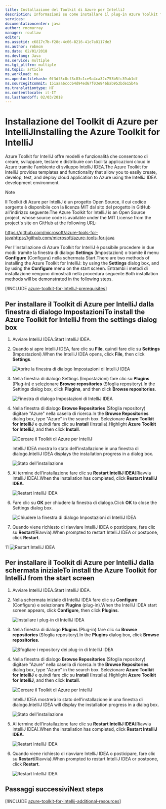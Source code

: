 ```yaml
---
title: Installazione del Toolkit di Azure per IntelliJ
description: Informazioni su come installare il plug-in Azure Toolkit for IntelliJ per creare e distribuire applicazioni cloud in Azure.
services: 
documentationcenter: java
author: rmcmurray
manager: routlaw
editor: 
ms.assetid: c6817c7b-f28c-4c06-8216-41c7a8117de3
ms.author: robmcm
ms.date: 02/01/2018
ms.devlang: Java
ms.service: multiple
ms.tgt_pltfrm: multiple
ms.topic: article
ms.workload: na
ms.openlocfilehash: 0f3df5c8cf3c83c1ce9a4ca32c753b5fc39ab1df
ms.sourcegitcommit: 151aaa6ccc64d94ed67f03e846bab953bde15b4a
ms.translationtype: HT
ms.contentlocale: it-IT
ms.lasthandoff: 02/03/2018
---
```

# <a name="installing-the-azure-toolkit-for-intellij"></a><span data-ttu-id="306ca-103">Installazione del Toolkit di Azure per IntelliJ</span><span class="sxs-lookup"><span data-stu-id="306ca-103">Installing the Azure Toolkit for IntelliJ</span></span>

<span data-ttu-id="306ca-104">Azure Toolkit for IntelliJ offre modelli e funzionalità che consentono di creare, sviluppare, testare e distribuire con facilità applicazioni cloud in Azure tramite l'ambiente di sviluppo IntelliJ IDEA.</span><span class="sxs-lookup"><span data-stu-id="306ca-104">The Azure Toolkit for IntelliJ provides templates and functionality that allow you to easily create, develop, test, and deploy cloud application to Azure using the IntelliJ IDEA development environment.</span></span>

> [!NOTE] 
> 
> <span data-ttu-id="306ca-105">Il Toolkit di Azure per IntelliJ è un progetto Open Source, il cui codice sorgente è disponibile con la licenza MIT dal sito del progetto in GitHub all'indirizzo seguente:</span><span class="sxs-lookup"><span data-stu-id="306ca-105">The Azure Toolkit for IntelliJ is an Open Source project, whose source code is available under the MIT License from the project's site on GitHub at the following URL:</span></span> 
> 
> <span data-ttu-id="306ca-106"><https://github.com/microsoft/azure-tools-for-java></span><span class="sxs-lookup"><span data-stu-id="306ca-106"><https://github.com/microsoft/azure-tools-for-java></span></span> 
> 

<span data-ttu-id="306ca-107">Per l'installazione di Azure Toolkit for IntelliJ è possibile procedere in due modi: tramite la finestra di dialogo **Settings** (Impostazioni) o tramite il menu **Configure** (Configura) nella schermata Start.</span><span class="sxs-lookup"><span data-stu-id="306ca-107">There are two methods of installing the Azure Toolkit for IntelliJ: by using the **Settings** dialog box, and by using the **Configure** menu on the start screen.</span></span> <span data-ttu-id="306ca-108">Entrambi i metodi di installazione vengono dimostrati nella procedura seguente.</span><span class="sxs-lookup"><span data-stu-id="306ca-108">Both installation methods will be demonstrated in the following steps.</span></span>

[!INCLUDE [azure-toolkit-for-IntelliJ-prerequisites](../includes/azure-toolkit-for-intellij-prerequisites.md)]

## <a name="to-install-the-azure-toolkit-for-intellij-from-the-settings-dialog-box"></a><span data-ttu-id="306ca-109">Per installare il Toolkit di Azure per IntelliJ dalla finestra di dialogo Impostazioni</span><span class="sxs-lookup"><span data-stu-id="306ca-109">To install the Azure Toolkit for IntelliJ from the settings dialog box</span></span>

1. <span data-ttu-id="306ca-110">Avviare IntelliJ IDEA.</span><span class="sxs-lookup"><span data-stu-id="306ca-110">Start IntelliJ IDEA.</span></span>

1. <span data-ttu-id="306ca-111">Quando si apre IntelliJ IDEA, fare clic su **File**, quindi fare clic su **Settings** (Impostazioni).</span><span class="sxs-lookup"><span data-stu-id="306ca-111">When the IntelliJ IDEA opens, click **File**, then click **Settings**.</span></span>
   
   ![Aprire la finestra di dialogo Impostazioni di IntelliJ IDEA][01a]

1. <span data-ttu-id="306ca-113">Nella finestra di dialogo Settings (Impostazioni) fare clic su **Plugins** (Plug-in) e selezionare **Browse repositories** (Sfoglia repository).</span><span class="sxs-lookup"><span data-stu-id="306ca-113">In the Settings dialog box, click **Plugins**, and then click **Browse repositories**.</span></span>
   
   ![Finestra di dialogo Impostazioni di IntelliJ IDEA][02a]

1. <span data-ttu-id="306ca-115">Nella finestra di dialogo **Browse Repositories** (Sfoglia repository) digitare "Azure" nella casella di ricerca.</span><span class="sxs-lookup"><span data-stu-id="306ca-115">In the **Browse Repositories** dialog box, type "Azure" in the search box.</span></span> <span data-ttu-id="306ca-116">Selezionare **Azure Toolkit for IntelliJ** e quindi fare clic su **Install** (Installa).</span><span class="sxs-lookup"><span data-stu-id="306ca-116">Highlight **Azure Toolkit for IntelliJ**, and then click **Install**.</span></span>
   
   ![Cercare il Toolkit di Azure per IntelliJ][03]
   
   <span data-ttu-id="306ca-118">IntelliJ IDEA mostra lo stato dell'installazione in una finestra di dialogo.</span><span class="sxs-lookup"><span data-stu-id="306ca-118">IntelliJ IDEA displays the installation progress in a dialog box.</span></span>
   
   ![Stato dell'installazione][04]

1. <span data-ttu-id="306ca-120">Al termine dell'installazione fare clic su **Restart IntelliJ IDEA**(Riavvia IntelliJ IDEA).</span><span class="sxs-lookup"><span data-stu-id="306ca-120">When the installation has completed, click **Restart IntelliJ IDEA**.</span></span>
   
   ![Restart IntelliJ IDEA][05]

1. <span data-ttu-id="306ca-122">Fare clic su **OK** per chiudere la finestra di dialogo.</span><span class="sxs-lookup"><span data-stu-id="306ca-122">Click **OK** to close the Settings dialog box.</span></span>
   
   ![Chiudere la finestra di dialogo Impostazioni di IntelliJ IDEA][06]

1. <span data-ttu-id="306ca-124">Quando viene richiesto di riavviare IntelliJ IDEA o posticipare, fare clic su **Restart**(Riavvia).</span><span class="sxs-lookup"><span data-stu-id="306ca-124">When prompted to restart IntelliJ IDEA or postpone, click **Restart**.</span></span>
   
<span data-ttu-id="306ca-125">1</span><span class="sxs-lookup"><span data-stu-id="306ca-125">1</span></span>   ![Restart IntelliJ IDEA][07]

## <a name="to-install-the-azure-toolkit-for-intellij-from-the-start-screen"></a><span data-ttu-id="306ca-127">Per installare il Toolkit di Azure per IntelliJ dalla schermata iniziale</span><span class="sxs-lookup"><span data-stu-id="306ca-127">To install the Azure Toolkit for IntelliJ from the start screen</span></span>

1. <span data-ttu-id="306ca-128">Avviare IntelliJ IDEA.</span><span class="sxs-lookup"><span data-stu-id="306ca-128">Start IntelliJ IDEA.</span></span>

1. <span data-ttu-id="306ca-129">Nella schermata iniziale di IntelliJ IDEA fare clic su **Configure** (Configura) e selezionare **Plugins** (plug-in).</span><span class="sxs-lookup"><span data-stu-id="306ca-129">When the IntelliJ IDEA start screen appears, click **Configure**, then click **Plugins**.</span></span>
   
   ![Installare i plug-in di IntelliJ IDEA][01b]

1. <span data-ttu-id="306ca-131">Nella finestra di dialogo **Plugins** (Plug-in) fare clic su **Browse repositories** (Sfoglia repository).</span><span class="sxs-lookup"><span data-stu-id="306ca-131">In the **Plugins** dialog box, click **Browse repositories**.</span></span>
   
   ![Sfogliare i repository dei plug-in di IntelliJ IDEA][02b]

1. <span data-ttu-id="306ca-133">Nella finestra di dialogo **Browse Repositories** (Sfoglia repository) digitare "Azure" nella casella di ricerca.</span><span class="sxs-lookup"><span data-stu-id="306ca-133">In the **Browse Repositories** dialog box, type "Azure" in the search box.</span></span> <span data-ttu-id="306ca-134">Selezionare **Azure Toolkit for IntelliJ** e quindi fare clic su **Install** (Installa).</span><span class="sxs-lookup"><span data-stu-id="306ca-134">Highlight **Azure Toolkit for IntelliJ**, and then click **Install**.</span></span>
   
   ![Cercare il Toolkit di Azure per IntelliJ][03]
   
   <span data-ttu-id="306ca-136">IntelliJ IDEA mostrerà lo stato dell'installazione in una finestra di dialogo.</span><span class="sxs-lookup"><span data-stu-id="306ca-136">IntelliJ IDEA will display the installation progress in a dialog box.</span></span>
   
   ![Stato dell'installazione][04]

1. <span data-ttu-id="306ca-138">Al termine dell'installazione fare clic su **Restart IntelliJ IDEA**(Riavvia IntelliJ IDEA).</span><span class="sxs-lookup"><span data-stu-id="306ca-138">When the installation has completed, click **Restart IntelliJ IDEA**.</span></span>
   
   ![Restart IntelliJ IDEA][05]

1. <span data-ttu-id="306ca-140">Quando viene richiesto di riavviare IntelliJ IDEA o posticipare, fare clic su **Restart**(Riavvia).</span><span class="sxs-lookup"><span data-stu-id="306ca-140">When prompted to restart IntelliJ IDEA or postpone, click **Restart**.</span></span>
   
   ![Restart IntelliJ IDEA][07]

## <a name="next-steps"></a><span data-ttu-id="306ca-142">Passaggi successivi</span><span class="sxs-lookup"><span data-stu-id="306ca-142">Next steps</span></span>

[!INCLUDE [azure-toolkit-for-intellij-additional-resources](../includes/azure-toolkit-for-intellij-additional-resources.md)]

<!-- URL List -->

<!-- IMG List -->

[01a]: media/azure-toolkit-for-intellij-installation/01-intellij-file-settings.png
[01b]: media/azure-toolkit-for-intellij-installation/01-intellij-configure-dropdown.png
[02a]: media/azure-toolkit-for-intellij-installation/02-intellij-settings-dialog.png
[02b]: media/azure-toolkit-for-intellij-installation/02-intellij-plugins-dialog.png
[03]: media/azure-toolkit-for-intellij-installation/03-intellij-browse-repositories.png
[04]: media/azure-toolkit-for-intellij-installation/04-install-progress.png
[05]: media/azure-toolkit-for-intellij-installation/05-restart-intellij.png
[06]: media/azure-toolkit-for-intellij-installation/06-intellij-settings-dialog.png
[07]: media/azure-toolkit-for-intellij-installation/07-restart-intellij.png
